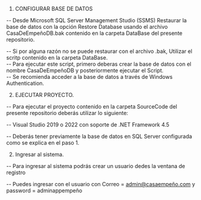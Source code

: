 1. CONFIGURAR BASE DE DATOS

-- Desde Microsoft SQL Server Management Studio (SSMS) Restaurar la base de datos con la opción Restore Database usando el archivo CasaDeEmpeñoDB.bak contenido en la carpeta DataBase del presente repositorio. 

-- Si por alguna razón no se puede restaurar con el archivo .bak, Utilizar el scritp contenido en la carpeta DataBase.                                                                                                                              
-- Para ejecutar este script, primero deberas crear la base de datos con el nombre CasaDeEmpeñoDB y posteriormente ejecutar el Script.                                                                                   
-- Se recomienda acceder a la base de datos a través de Windows Authentication.


				
2. EJECUTAR PROYECTO.

-- Para ejecutar el proyecto contenido en la carpeta SourceCode del presente repositorio deberás utilizar lo siguiente:

-- Visual Studio 2019 o 2022 con soporte de .NET Framework 4.5

-- Deberás tener previamente la base de datos en SQL Server configurada como se explica en el paso 1.


2. Ingresar al sistema.

-- Para ingresar al sistema podrás crear un usuario dedes la ventana de registro

-- Puedes ingresar con el usuario con Correo = admin@casaempeño.com y password = adminappempeño

   

